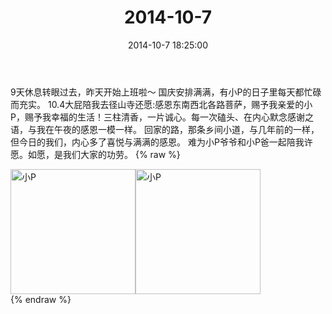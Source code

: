﻿---
title: 2014-10-7
date: 2014-10-7 18:25:00
tags:
categories: 妈妈
---
9天休息转眼过去，昨天开始上班啦～
国庆安排满满，有小P的日子里每天都忙碌而充实。
10.4大屁陪我去径山寺还愿:感恩东南西北各路菩萨，赐予我亲爱的小P，赐予我幸福的生活！三柱清香，一片诚心。每一次磕头、在内心默念感谢之语，与我在午夜的感恩一模一样。
回家的路，那条乡间小道，与几年前的一样，但今日的我们，内心多了喜悦与满满的感恩。
难为小P爷爷和小P爸一起陪我许愿。如愿，是我们大家的功劳。
{% raw %}
<div style="width:500 px">
<div style="float:left; width:100 px"><img src="/images/微信图片_20171010183756.jpg" width="200" alt="小P"></div>
<div style="float:left; width:100 px"><img src="/images/微信图片_20171010183809.jpg" width="200" alt="小P"></div>
<div style="clear:both"></div>
</div>
{% endraw %}